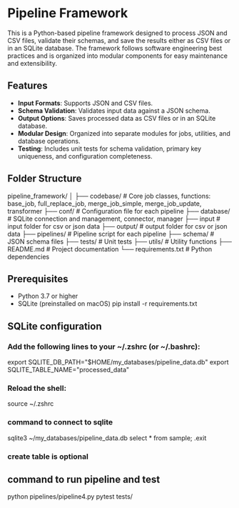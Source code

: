 # Pipeline Framework

This is a Python-based pipeline framework designed to process JSON and CSV files, validate their schemas, and save the results either as CSV files or in an SQLite database. The framework follows software engineering best practices and is organized into modular components for easy maintenance and extensibility.

## Features
- **Input Formats**: Supports JSON and CSV files.
- **Schema Validation**: Validates input data against a JSON schema.
- **Output Options**: Saves processed data as CSV files or in an SQLite database.
- **Modular Design**: Organized into separate modules for jobs, utilities, and database operations.
- **Testing**: Includes unit tests for schema validation, primary key uniqueness, and configuration completeness.

## Folder Structure
pipeline_framework/
│
├── codebase/ # Core job classes, functions: base_job, full_replace_job, merge_job_simple, merge_job_update, transformer
├── conf/ # Configuration file for each pipeline
├── database/ # SQLite connection and management, connector, manager
├── input # input folder for csv or json data
├── output/ # output folder for csv or json data 
├── pipelines/ # Pipeline script for each pipeline
├── schema/ # JSON schema files
├── tests/ # Unit tests
├── utils/ # Utility functions
├── README.md # Project documentation
└── requirements.txt # Python dependencies

## Prerequisites
- Python 3.7 or higher
- SQLite (preinstalled on macOS)
pip install -r requirements.txt

## SQLite configuration
### Add the following lines to your ~/.zshrc (or ~/.bashrc):
export SQLITE_DB_PATH="$HOME/my_databases/pipeline_data.db"
export SQLITE_TABLE_NAME="processed_data"
### Reload the shell:
source ~/.zshrc
### command to connect to sqlite
sqlite3 ~/my_databases/pipeline_data.db
select * from sample;
.exit
### create table is optional

## command to run pipeline and test
python pipelines/pipeline4.py 
pytest tests/

